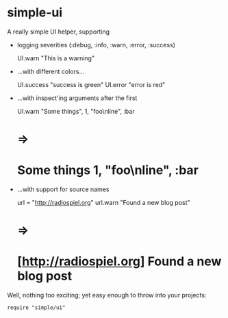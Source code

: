 # simple-ui

A really simple UI helper, supporting 

- logging severities (:debug, :info, :warn, :error, :success)

    UI.warn "This is a warning"

- ...with different colors...

    UI.success "success is green"
    UI.error "error is red"

- ...with inspect'ing arguments after the first

    UI.warn "Some things", 1, "foo\nline", :bar
    # =>
    # Some things 1, "foo\nline", :bar

- ...with support for source names

    url = "http://radiospiel.org"
    url.warn "Found a new blog post"
    # =>
    # [http://radiospiel.org] Found a new blog post

Well, nothing too exciting; yet easy enough to throw into your projects:

    require "simple/ui"
